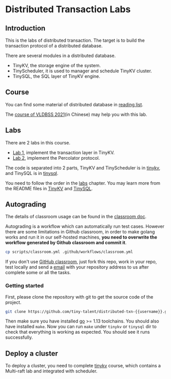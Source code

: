 # Distributed Transaction Labs

## Introduction

This is the labs of distributed transaction. The target is to build the transaction protocol of a distributed database.

There are several modules in a distributed database.

- TinyKV, the storage engine of the system.
- TinyScheduler, it is used to manager and schedule TinyKV cluster.
- TinySQL, the SQL layer of TinyKV engine.

## Course

You can find some material of distributed database in [reading list](./tinykv/doc/reading_list.md).

The [course of VLDBSS 2021](https://learn.pingcap.com/learner/course/750001)(in Chinese) may help you with this lab.

## Labs

There are 2 labs in this course.

- [Lab 1](tinykv/doc/lab1.md), implement the transaction layer in TinyKV.
- [Lab 2](tinysql/doc/lab2-README-zh_CN.md), implement the Percolator protocol.

The code is separated into 2 parts, TinyKV and TinyScheduler is in [tinykv](./tinykv), and TinySQL is in [tinysql](./tinysql). 

You need to follow the order in the [labs](#labs) chapter. You may learn more from the README files in [TinyKV](./tinykv/README.md) and [TinySQL](./tinysql/README.md).

## Autograding

The details of classroom usage can be found in the [classroom doc](./docs/classroom.md).

Autograding is a workflow which can automatically run test cases. However there are some limitations in Github classroom, in order to make golang works and run it in our self-hosted machines, **you need to overwrite the workflow generated by Github classroom and commit it**.

```sh
cp scripts/classroom.yml .github/workflows/classroom.yml
```

If you don't use [GitHub classroom](https://classroom.github.com/), just fork this repo, work in your repo, test locally and send a [email](mailto:talent-plan@tidb.io) with your repository address to us after complete some or all the tasks.

### Getting started

First, please clone the repository with git to get the source code of the project.

``` bash
git clone https://github.com/tiny-talent/distributed-txn-{{username}}.git
```

Then make sure you have installed [go](https://golang.org/doc/install) >= 1.13 toolchains. You should also have installed `make`.
Now you can run `make` under `tinykv` or `tinysql` dir to check that everything is working as expected. You should see it runs successfully.

## Deploy a cluster

To deploy a cluster, you need to complete [tinykv](https://github.com/tidb-incubator/tinykv) course, which contains a Multi-raft lab and integrated with scheduler.
